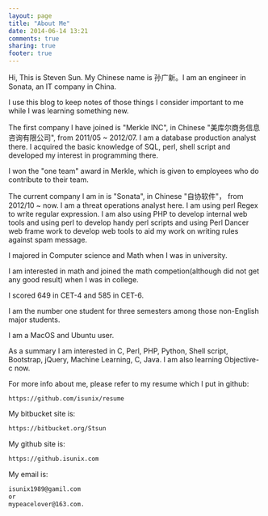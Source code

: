 ```yaml
---
layout: page
title: "About Me"
date: 2014-06-14 13:21
comments: true
sharing: true
footer: true
---
```

Hi, This is Steven Sun. My Chinese name is 孙广新。I am an engineer in Sonata, an IT company in China.

I use this blog to keep notes of those things I consider important to me while I was learning something new.

The first company I have joined is "Merkle INC", in Chinese "美库尔商务信息咨询有限公司", from 2011/05 ~ 2012/07.
I am a database production analyst there. I acquired the basic knowledge of SQL, perl, shell script and developed my interest in programming there.

I won the "one team" award in Merkle, which is given to employees who do contribute to their team.

The current company I am in is "Sonata", in Chinese "自协软件"， from 2012/10 ~ now. I am a threat operations analyst here. I am using perl Regex to write regular expression. I am also using PHP to develop internal web tools and using perl to develop handy perl scripts and using Perl Dancer web frame work to develop web tools to aid my work on writing rules against spam message.

I majored in Computer science and Math when I was in university.

I am interested in math and joined the math competion(although did not get any good result) when I was in college.

I scored 649 in CET-4 and 585 in CET-6.

I am the number one student for three semesters among those non-English major students.

I am a MacOS and Ubuntu user.

As a summary I am interested in C, Perl, PHP, Python, Shell script, Bootstrap, jQuery, Machine Learning, C, Java. I am also learning Objective-c now.

For more info about me, please refer to my resume which I put in github:

```
https://github.com/isunix/resume
```

My bitbucket site is:

```html
https://bitbucket.org/Stsun
```

My github site is:

```html
https://github.isunix.com
```

My email is:

```html
isunix1989@gamil.com
or
mypeacelover@163.com.
```



